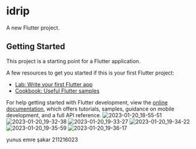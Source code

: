 # idrip

A new Flutter project.

## Getting Started

This project is a starting point for a Flutter application.

A few resources to get you started if this is your first Flutter project:

- [Lab: Write your first Flutter app](https://docs.flutter.dev/get-started/codelab)
- [Cookbook: Useful Flutter samples](https://docs.flutter.dev/cookbook)

For help getting started with Flutter development, view the
[online documentation](https://docs.flutter.dev/), which offers tutorials,
samples, guidance on mobile development, and a full API reference.
![2023-01-20_18-55-51](https://user-images.githubusercontent.com/106871910/213757296-8e539ebe-e7cc-4654-858c-4ed16cfae944.png)
![2023-01-20_19-32-38](https://user-images.githubusercontent.com/106871910/213757326-035338bd-c27c-487f-bfe4-e2edeb1e0e30.png)
![2023-01-20_19-33-27](https://user-images.githubusercontent.com/106871910/213757337-35fe3626-172f-4ebd-9360-99bd8cbfe77b.png)
![2023-01-20_19-34-22](https://user-images.githubusercontent.com/106871910/213757346-a5f6479c-ed74-41c0-8747-f488604e9aab.png)
![2023-01-20_19-35-59](https://user-images.githubusercontent.com/106871910/213757352-d09f3b91-5fc7-49dc-98c4-5e4902f8525b.png)
![2023-01-20_19-36-17](https://user-images.githubusercontent.com/106871910/213757360-1a5e4d7d-aa64-43fe-baa1-bb369f729678.png)

yunus emre şakar 211216023
